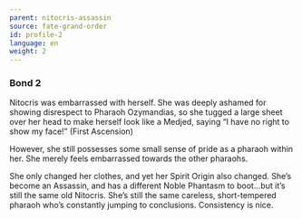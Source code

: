 ```yaml
---
parent: nitocris-assassin
source: fate-grand-order
id: profile-2
language: en
weight: 2
---
```


### Bond 2

Nitocris was embarrassed with herself.
She was deeply ashamed for showing disrespect to Pharaoh Ozymandias, so she tugged a large sheet over her head to make herself look like a Medjed, saying “I have no right to show my face!” 
(First Ascension)

However, she still possesses some small sense of pride as a pharaoh within her.
She merely feels embarrassed towards the other pharaohs.

She only changed her clothes, and yet her Spirit Origin also changed.
She’s become an Assassin, and has a different Noble Phantasm to boot…but it’s still the same old Nitocris.
She’s still the same careless, short-tempered pharaoh who’s constantly jumping to conclusions.
Consistency is nice.
